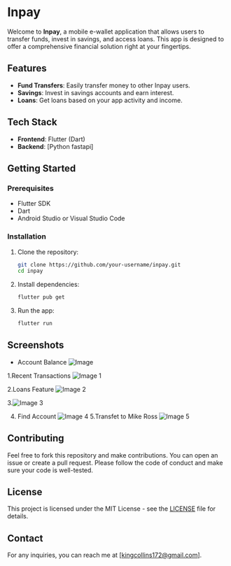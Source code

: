 
# Inpay

Welcome to **Inpay**, a mobile e-wallet application that allows users to transfer funds, invest in savings, and access loans. This app is designed to offer a comprehensive financial solution right at your fingertips.

## Features

- **Fund Transfers**: Easily transfer money to other Inpay users.
- **Savings**: Invest in savings accounts and earn interest.
- **Loans**: Get loans based on your app activity and income.

## Tech Stack

- **Frontend**: Flutter (Dart)
- **Backend**: [Python fastapi]

## Getting Started

### Prerequisites

- Flutter SDK
- Dart
- Android Studio or Visual Studio Code

### Installation

1. Clone the repository:

   ```sh
   git clone https://github.com/your-username/inpay.git
   cd inpay
   ```

2. Install dependencies:

   ```sh
   flutter pub get
   ```

3. Run the app:

   ```sh
   flutter run
   ```

## Screenshots

- Account Balance
![Image](https://drive.google.com/uc?id=10QYnUxk2ONBG16-Wi1W_nvz_S710gGoU)


1.Recent Transactions ![Image 1](https://drive.google.com/uc?id=10i0W1Xc-PXLeeyzIqn65EgW-u--8vP3x)

2.Loans Feature ![Image 2](https://drive.google.com/uc?id=10dLasMzBZ7XXJCd7wmSJHls0uX8uemk1)

3.![Image 3](https://drive.google.com/uc?id=10dI1TNP1Mzg8n_esjScJ1auR_195Claa)

4. Find Account ![Image 4](https://drive.google.com/uc?id=10aMIfylf1NIhEQ6GL9Gih6bRcOnxYCOX)
5.Transfet to Mike Ross
 ![Image 5](https://drive.google.com/uc?id=10a5HxSozWW_QAZ6TqrccpI_8CYEEeMv0)



## Contributing

Feel free to fork this repository and make contributions. You can open an issue or create a pull request. Please follow the code of conduct and make sure your code is well-tested.

## License

This project is licensed under the MIT License - see the [LICENSE](LICENSE) file for details.

## Contact

For any inquiries, you can reach me at [kingcollins172@gmail.com].
